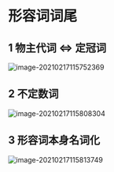 # 形容词词尾

## 1 物主代词 <=> 定冠词

<img src="https://cdn.jsdelivr.net/gh/DaiDuncan/PicUploader/img/20210217115752.png" alt="image-20210217115752369"  />



## 2 不定数词

![image-20210217115808304](https://cdn.jsdelivr.net/gh/DaiDuncan/PicUploader/img/20210217115808.png)



## 3 形容词本身名词化

![image-20210217115813749](https://cdn.jsdelivr.net/gh/DaiDuncan/PicUploader/img/20210217115813.png)

